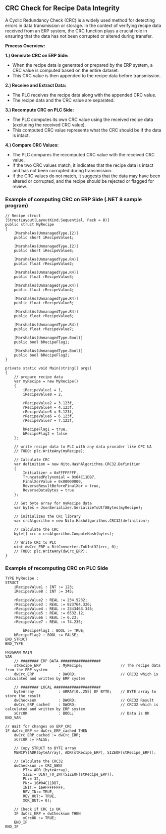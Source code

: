 ## CRC Check for Recipe Data Integrity
A Cyclic Redundancy Check (CRC) is a widely used method for detecting errors in data transmission or storage. In the context of verifying recipe data received from an ERP system, the CRC function plays a crucial role in ensuring that the data has not been corrupted or altered during transfer.

**Process Overview:**

**1.) Generate CRC on ERP Side:**
* When the recipe data is generated or prepared by the ERP system, a CRC value is computed based on the entire dataset.
* This CRC value is then appended to the recipe data before transmission.

**2.) Receive and Extract Data:**
* The PLC receives the recipe data along with the appended CRC value.
* The recipe data and the CRC value are separated.

**3.) Recompute CRC on PLC Side:**
* The PLC computes its own CRC value using the received recipe data (excluding the received CRC value).
* This computed CRC value represents what the CRC should be if the data is intact.

**4.) Compare CRC Values:**
* The PLC compares the recomputed CRC value with the received CRC value.
* If the two CRC values match, it indicates that the recipe data is intact and has not been corrupted during transmission.
* If the CRC values do not match, it suggests that the data may have been altered or corrupted, and the recipe should be rejected or flagged for review.



### Example of computing CRC on ERP Side (.NET 8 sample program)
```
// Recipe struct
[StructLayout(LayoutKind.Sequential, Pack = 8)]
public struct MyRecipe
{
	[MarshalAs(UnmanagedType.I2)]
	public short iRecipeValue1;

	[MarshalAs(UnmanagedType.I2)]
	public short iRecipeValue8;

	[MarshalAs(UnmanagedType.R4)]
	public float rRecipeValue2;

	[MarshalAs(UnmanagedType.R4)]
	public float rRecipeValue3;

	[MarshalAs(UnmanagedType.R4)]
	public float rRecipeValue4;

	[MarshalAs(UnmanagedType.R4)]
	public float rRecipeValue5;

	[MarshalAs(UnmanagedType.R4)]
	public float rRecipeValue6;

	[MarshalAs(UnmanagedType.R4)]
	public float rRecipeValue7;

	[MarshalAs(UnmanagedType.Bool)]
	public bool bRecipeFlag1;

	[MarshalAs(UnmanagedType.Bool)]
	public bool bRecipeFlag2;
}
```
```
private static void Main(string[] args)
{
	// prepare recipe data
	var myRecipe = new MyRecipe()
	{
		iRecipeValue1 = 1,
		iRecipeValue8 = 2,

		rRecipeValue2 = 3.123f,
		rRecipeValue4 = 4.123f,
		rRecipeValue5 = 5.123f,
		rRecipeValue6 = 6.123f,
		rRecipeValue7 = 7.123f,

		bRecipeFlag1 = true,
		bRecipeFlag2 = false
	};

	// write recipe data to PLC with any data provider like OPC UA
	// TODO: plc.WriteAny(myRecipe);

	// Calculate CRC
	var definition = new Nito.HashAlgorithms.CRC32.Definition
	{
		Initializer = 0xFFFFFFFF,
		TruncatedPolynomial = 0x04C11DB7,
		FinalXorValue = 0x00000000,
		ReverseResultBeforeFinalXor = true,
		ReverseDataBytes = true
	};

	// Get byte array for myRecipe data
	var bytes = JsonSerializer.SerializeToUtf8Bytes(myRecipe);

	// initializes the CRC library
	var crcAlgorithm = new Nito.HashAlgorithms.CRC32(definition);

	// calculate the CRC
	byte[] crc = crcAlgorithm.ComputeHash(bytes);

	// Write CRC to PLC
	uint dwCrc_ERP = BitConverter.ToUInt32(crc, 0);
	// TODO: plc.WriteAny(dwCrc_ERP);
}
```


### Example of recomputing CRC on PLC Side
```
TYPE MyRecipe :
STRUCT
	iRecipeValue1 : INT := 123;
	iRecipeValue8 : INT := 345;
	
	rRecipeValue2 : REAL := 234.5232;
	rRecipeValue3 : REAL := 823764.326;
	rRecipeValue4 : REAL := 2343463.346;
	rRecipeValue5 : REAL := 6532.12;
	rRecipeValue6 : REAL := 6.23;
	rRecipeValue7 : REAL := 74.235;
	
    	bRecipeFlag1 : BOOL := TRUE;
	bRecipeFlag2 : BOOL := FALSE;
END_STRUCT
END_TYPE

```
```
PROGRAM MAIN
VAR
	// ######## ERP DATA ##################
	stRecipe_ERP		: MyRecipe;             	// The recipe data from the ERP system
	dwCrc_ERP			: DWORD;			 		// CRC32 which is calculated and written by ERP system
	
	// ######## LOCAL #####################
	byteArray			: ARRAY[0..255] OF BYTE;	// BYTE array to store the result
	dwChecksum			: DWORD;					// CRC32 Result
	dwCrc_ERP_cached	: DWORD;			 		// CRC32 which is calculated and written by ERP system
	xCrcOK				: BOOL;						// Data is OK
END_VAR
```
```
// Wait for changes on ERP_CRC
IF dwCrc_ERP <> dwCrc_ERP_cached THEN
	dwCrc_ERP_cached := dwCrc_ERP;
	xCrcOK := FALSE;
	
	// Copy STRUCT to BYTE array
	MEMCPY(ADR(byteArray), ADR(stRecipe_ERP), SIZEOF(stRecipe_ERP));
	
	// CAlculate the CRC32
	dwChecksum := CRC_GEN(
		PT:= ADR (byteArray), 
		SIZE:= UINT_TO_INT(SIZEOF(stRecipe_ERP)), 
		PL:= 32, 
		PN:= 16#04C11DB7, 
		INIT:= 16#FFFFFFFF, 
		REV_IN:= TRUE, 
		REV_OUT:= TRUE, 
		XOR_OUT:= 0);

	// Check if CRC is OK
	IF dwCrc_ERP = dwChecksum THEN
		xCrcOK := TRUE;
	END_IF
END_IF
```
